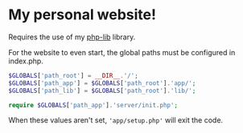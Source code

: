 # My personal website!
Requires the use of my [php-lib](https://github.com/seantherobonaut/mywebsite_php) library. 

For the website to even start, the global paths must be configured in index.php.
```php
$GLOBALS['path_root'] = __DIR__.'/'; 
$GLOBALS['path_app'] = $GLOBALS['path_root'].'app/'; 
$GLOBALS['path_lib'] = $GLOBALS['path_root'].'lib/';

require $GLOBALS['path_app'].'server/init.php';    
```
When these values aren't set, `'app/setup.php'` will exit the code.